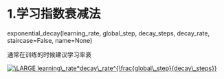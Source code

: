 1.学习指数衰减法
====================

exponential_decay(learning_rate, global_step, decay_steps, decay_rate, staircase=False, name=None)

通常在训练的时候建议学习率衰

<a href="https://www.codecogs.com/eqnedit.php?latex=\fn_phv&space;\LARGE&space;learning\_rate*decay\_rate^{\frac{global\_step}{decay\_steps}}" target="_blank"><img src="https://latex.codecogs.com/gif.latex?\fn_phv&space;\LARGE&space;learning\_rate*decay\_rate^{\frac{global\_step}{decay\_steps}}" title="\LARGE learning\_rate*decay\_rate^{\frac{global\_step}{decay\_steps}}" /></a>




